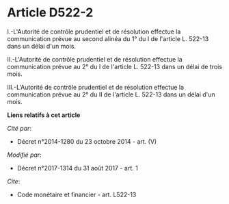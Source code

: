# Article D522-2

I.-L'Autorité de contrôle prudentiel et de résolution effectue la communication prévue au second alinéa du 1° du I de
l'article L. 522-13 dans un délai d'un mois.

II.-L'Autorité de contrôle prudentiel et de résolution effectue la communication prévue au 2° du I de l'article L. 522-13
dans un délai de trois mois.

III.-L'Autorité de contrôle prudentiel et de résolution effectue la communication prévue au 2° du II de l'article L. 522-13
dans un délai d'un mois.

**Liens relatifs à cet article**

_Cité par_:

  - Décret n°2014-1280 du 23 octobre 2014 - art. (V)

_Modifié par_:

  - Décret n°2017-1314 du 31 août 2017 - art. 1

_Cite_:

  - Code monétaire et financier - art. L522-13
